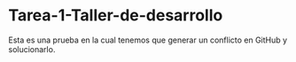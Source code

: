 # Tarea-1-Taller-de-desarrollo
Esta es una prueba en la cual tenemos que generar un conflicto en GitHub y solucionarlo.